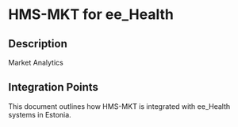 # HMS-MKT for ee_Health

## Description

Market Analytics

## Integration Points

This document outlines how HMS-MKT is integrated with ee_Health systems in Estonia.
